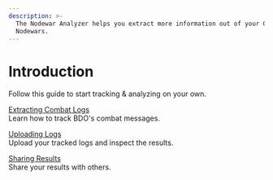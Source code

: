 ```yaml
---
description: >-
  The Nodewar Analyzer helps you extract more information out of your Guild- and
  Nodewars.
---
```


# Introduction

Follow this guide to start tracking & analyzing on your own.

[Extracting Combat Logs](https://app.gitbook.com/s/N71pW2Yi3lMSolUtT2e1/getting-started/extracting-combat-logs)\
Learn how to track BDO's combat messages.

[Uploading Logs](getting-started/uploading-logs.md)\
Upload your tracked logs and inspect the results.

[Sharing Results](getting-started/sharing-results.md)\
Share your results with others.

